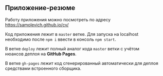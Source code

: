 Приложение-резюме
----
Работу приложения можно посмотреть по адресу https://samolevich.github.io/cv/

Код приложения лежит в `master` ветке. Для запуска на localhost необходимо после `npm i` ввести в консоль `npm start`.

В ветке `deploy` лежит полный аналог кода `master` ветки с учётом нюансов деплоя на **GitHub Pages**.

В ветке `gh-pages` лежит код сгенерированный автоматически для деплоя средствами встроенного сборщика.

